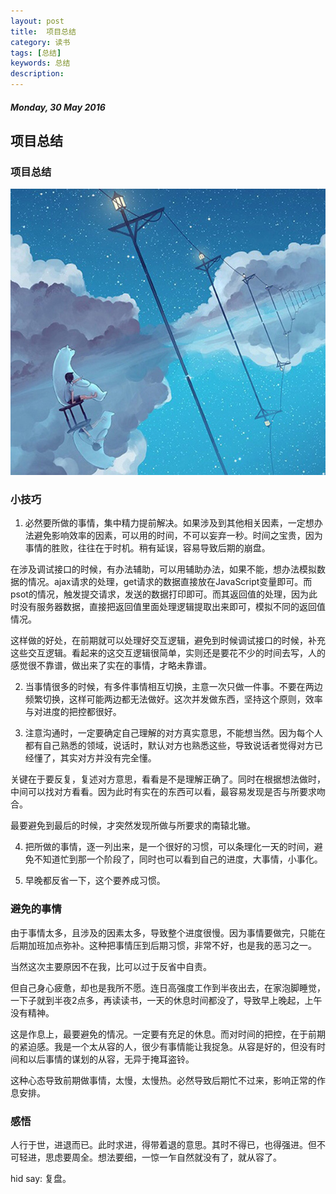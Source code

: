 ```yaml
---
layout: post
title:  项目总结
category: 读书
tags: [总结]
keywords: 总结
description:
---
```


##### Monday, 30 May 2016

## 项目总结

### 项目总结

![nice](/../../assets/img/book/2016/nice_12.jpg)

### 小技巧

1. 必然要所做的事情，集中精力提前解决。如果涉及到其他相关因素，一定想办法避免影响效率的因素，可以用的时间，不可以妄弃一秒。时间之宝贵，因为事情的胜败，往往在于时机。稍有延误，容易导致后期的崩盘。

在涉及调试接口的时候，有办法辅助，可以用辅助办法，如果不能，想办法模拟数据的情况。ajax请求的处理，get请求的数据直接放在JavaScript变量即可。而psot的情况，触发提交请求，发送的数据打印即可。而其返回值的处理，因为此时没有服务器数据，直接把返回值里面处理逻辑提取出来即可，模拟不同的返回值情况。

这样做的好处，在前期就可以处理好交互逻辑，避免到时候调试接口的时候，补充这些交互逻辑。看起来的这交互逻辑很简单，实则还是要花不少的时间去写，人的感觉很不靠谱，做出来了实在的事情，才略未靠谱。

2. 当事情很多的时候，有多件事情相互切换，主意一次只做一件事。不要在两边频繁切换，这样可能两边都无法做好。这次并发做东西，坚持这个原则，效率与对进度的把控都很好。

3. 注意沟通时，一定要确定自己理解的对方真实意思，不能想当然。因为每个人都有自己熟悉的领域，说话时，默认对方也熟悉这些，导致说话者觉得对方已经懂了，其实对方并没有完全懂。

关键在于要反复，复述对方意思，看看是不是理解正确了。同时在根据想法做时，中间可以找对方看看。因为此时有实在的东西可以看，最容易发现是否与所要求吻合。

最要避免到最后的时候，才突然发现所做与所要求的南辕北辙。

4. 把所做的事情，逐一列出来，是一个很好的习惯，可以条理化一天的时间，避免不知道忙到那一个阶段了，同时也可以看到自己的进度，大事情，小事化。

5. 早晚都反省一下，这个要养成习惯。 

### 避免的事情 

由于事情太多，且涉及的因素太多，导致整个进度很慢。因为事情要做完，只能在后期加班加点弥补。这种把事情压到后期习惯，非常不好，也是我的恶习之一。

当然这次主要原因不在我，比可以过于反省中自责。

但自己身心疲惫，却也是我所不愿。连日高强度工作到半夜出去，在家泡脚睡觉，一下子就到半夜2点多，再读读书，一天的休息时间都没了，导致早上晚起，上午没有精神。

这是作息上，最要避免的情况。一定要有充足的休息。而对时间的把控，在于前期的紧迫感。我是一个太从容的人，很少有事情能让我捉急。从容是好的，但没有时间和以后事情的谋划的从容，无异于掩耳盗铃。

这种心态导致前期做事情，太慢，太慢热。必然导致后期忙不过来，影响正常的作息安排。

### 感悟

人行于世，进退而已。此时求进，得带着退的意思。其时不得已，也得强进。但不可轻进，思虑要周全。想法要细，一惊一乍自然就没有了，就从容了。

hid say: 复盘。
